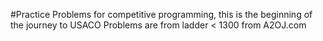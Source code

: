 #Practice Problems for competitive programming, this is the beginning of the journey to USACO
Problems are from ladder < 1300 from A2OJ.com